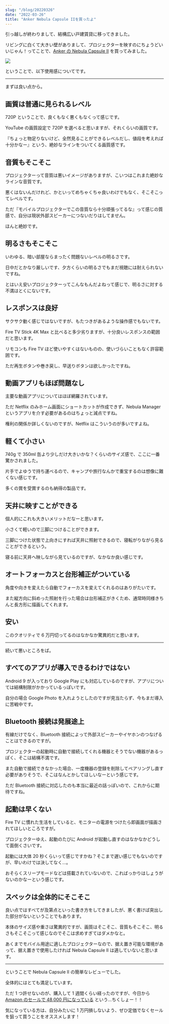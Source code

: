 ```yaml
---
slug: "/blog/20220326"
date: "2022-03-26"
title: "Anker Nebula Capsule IIを買ったよ"
---
```


引っ越しが終わりまして、結構広い戸建賃貸に移ってきました。

リビングに白くて大きい壁がありまして、プロジェクターを映すのにちょうどいいじゃん！ってことで、[Anker の Nebula Capsule II](https://amzn.to/3JHiKz9) を買ってみました。

<a href="https://www.amazon.co.jp/Anker-Capsule-%E3%83%A2%E3%83%90%E3%82%A4%E3%83%AB%E3%83%97%E3%83%AD%E3%82%B8%E3%82%A7%E3%82%AF%E3%82%BF%E3%83%BC%EF%BC%89%E3%80%90200-ANSI%E3%83%AB%E3%83%BC%E3%83%A1%E3%83%B3-%E3%82%AA%E3%83%BC%E3%83%88%E3%83%95%E3%82%A9%E3%83%BC%E3%82%AB%E3%82%B9%E6%A9%9F%E8%83%BD/dp/B07QBXMY2Z?&linkCode=li3&tag=piro09190c-22&linkId=cba64002e09da425eab9fb0288ed9d30&language=ja_JP&ref_=as_li_ss_il" target="_blank"><img border="0" src="//ws-fe.amazon-adsystem.com/widgets/q?_encoding=UTF8&ASIN=B07QBXMY2Z&Format=_SL250_&ID=AsinImage&MarketPlace=JP&ServiceVersion=20070822&WS=1&tag=piro09190c-22&language=ja_JP" ></a><img src="https://ir-jp.amazon-adsystem.com/e/ir?t=piro09190c-22&language=ja_JP&l=li3&o=9&a=B07QBXMY2Z" width="1" height="1" border="0" alt="" style="border:none !important; margin:0px !important;" />

ということで、以下使用感についてです。

---

まずは良い点から。

## 画質は普通に見られるレベル

720P ということで、良くもなく悪くもなくって感じです。

YouTube の画質設定で 720P を選べると思いますが、それくらいの画質です。

『ちょっと物足りないけど、全然見ることができるレベルだし、値段を考えれば十分かなー』という、絶妙なラインをついてくる画質感です。

## 音質もそこそこ

プロジェクターって音質は悪いイメージがありますが、こいつはこれまた絶妙なラインな音質です。

悪くはないんだけれど、かといってめちゃくちゃ良いわけでもなく、そこそこってレベルです。

ただ『モバイルプロジェクターでこの音質なら十分頑張ってるな』って感じの質感で、自分は現状外部スピーカーにつないだりはしてません。

ほんと絶妙です。

## 明るさもそこそこ

いわゆる、暗い部屋ならまったく問題ないレベルの明るさです。

日中だとかなり厳しいです、夕方くらいの明るさでもまだ視聴には耐えられないですね。

とはいえ安いプロジェクターってこんなもんだよねって感じで、明るさに対する不満はとくにないです。

## レスポンスは良好

サクサク動く感じではないですが、もたつきがあるような操作感でもないです。

Fire TV Stick 4K Max と比べると多少劣りますが、十分良いレスポンスの範囲だと思います。

リモコンも Fire TV ほど使いやすくはないものの、使いづらいこともなく許容範囲です。

ただ再生ボタンや巻き戻し、早送りボタンは欲しかったですね。

## 動画アプリもほぼ問題なし

主要な動画アプリについてはほぼ網羅されています。

ただ Netflix のみホーム画面にショートカットが作成できず、Nebula Manager というアプリを介す必要があるのはちょっと減点ですね。

権利の関係か詳しくないのですが、Netflix はこういうのが多いですよね。

## 軽くて小さい

740g で 350ml 缶より少しだけ大きいかな？くらいのサイズ感で、ここに一番驚かされました。

片手でよゆうで持ち運べるので、キャンプや旅行なんかで重宝するのは想像に難くない感じです。

多くの賞を受賞するのも納得の製品です。

## 天井に映すことができる

個人的にこれも大きいメリットだなーと思います。

小さくて軽いので三脚につけることができます。

三脚につけた状態で上向きにすれば天井に照射できるので、寝転がりながら見ることができるという。

寝る前に天井へ映しながら見ているのですが、なかなか良い感じです。

## オートフォーカスと台形補正がついている

角度や向きを変えたら自動でフォーカスを変えてくれるのはありがたいです。

また縦方向に斜めった照射を行った場合は台形補正がきくため、通常時同様きちんと長方形に描画してくれます。

## 安い

このクオリティで 6 万円切ってるのはなかなか驚異的だと思います。

---

続いて悪いところをば。

## すべてのアプリが導入できるわけではない

Android 9 が入っており Google Play にも対応しているのですが、アプリについては結構制限がかかっているっぽいです。

自分の場合 Google Photo を入れようとしたのですが見当たらず、今もまだ導入に苦戦中です。

## Bluetooth 接続は発展途上

有線だけでなく、Bluetooth 接続によって外部スピーカーやイヤホンのつなげることはできるのですが。

プロジェクターの起動時に自動で接続してくれる機器とそうでない機器があるっぽく、そこは結構不満です。

また自動で接続できなかった場合、一度機器の登録を削除してペアリングし直す必要がありそうで、そこはなんとかしてほしいなーという感じです。

ただ Bluetooth 接続に対応したのも本当に最近の話っぽいので、これからに期待ですね。

## 起動は早くない

Fire TV に慣れた生活をしていると、モニターの電源をつけたら即画面が描画されてほしいところですが。

プロジェクターゆえ、起動のたびに Android が起動し直すのはなかなかどうして面倒くさいです。

起動には大体 20 秒くらいって感じですかね？そこまで遅い感じでもないのですが、早いわけでは決してなく…。

おそらくスリープモードなどは搭載されていないので、こればっかりはしょうがないのかなーという感じです。

## スペックは全体的にそこそこ

良い点ではすべてが及第点といった書き方をしてきましたが、悪く書けば突出した部分がないということでもあります。

本体のサイズ感や重さは驚異的ですが、画質はそこそこ、音質もそこそこ、明るさもそこそこって感じなのでそこは求めすぎてはダメかなと。

あくまでモバイル用途に適したプロジェクターなので、据え置き可能な環境があって、据え置きで使用したければ Nebula Capsule II は適していないと思います。

---

ということで Nebula Capsule II の簡単なレビューでした。

全体的にはとても満足しています。

ただ 1 つ許せないのが、購入して 1 週間くらい経ったのですが、今日から [Amazon のセールで 48,000 円になっている](https://amzn.to/3DcmndE) という…ちくしょー！！

気になっている方は、自分みたいに 1 万円損しないよう、ぜひ定価でなくセールを狙って買うことをオススメします！

